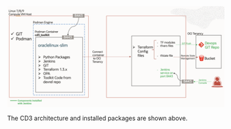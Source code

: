 

![CD3 Architecture](../images/CD3-Arch.png)

The CD3 architecture and installed packages are shown above.

<br>
